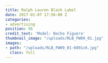 ```yaml
---
title: Ralph Lauren Black Label
date: 2017-01-07 17:56:00 Z
categories:
- advertising
position: 56
credit_text: 'Model: Nacho Figuera'
thumbnail_image: "/uploads/RLB_FW09_01.jpg"
images:
- path: "/uploads/RLB_FW09_01-6091c6.jpg"
  class: full
---
```


